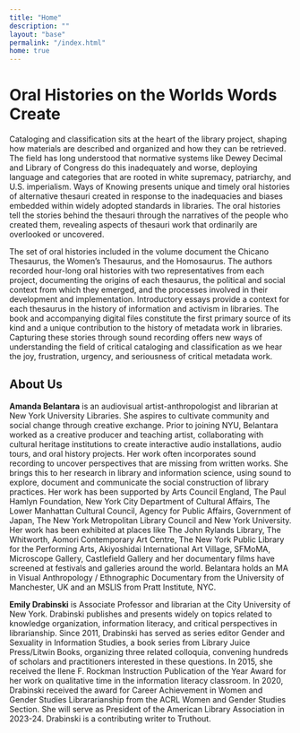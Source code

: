 ```yaml
---
title: "Home"
description: ""
layout: "base"
permalink: "/index.html"
home: true
---
```


<h1 class="max-w-xl text-3xl uppercase pt-6 pb-2 tracking-wide text-center mx-auto">Oral Histories on the Worlds Words Create</h1>
<div class="wavy bg-coffee w-5/12 max-w-prose h-12 mx-auto"></div>

<p class="my-6">
  Cataloging and classification sits at the heart of the library project, shaping how materials are described and organized and how they can be retrieved. The field has long understood that normative systems like Dewey Decimal and Library of Congress do this inadequately and worse, deploying language and categories that are rooted in white supremacy, patriarchy, and U.S. imperialism. Ways of Knowing presents unique and timely oral histories of alternative thesauri created in response to the inadequacies and biases embedded within widely adopted standards in libraries. The oral histories tell the stories behind the thesauri through the narratives of the people who created them, revealing aspects of thesauri work that ordinarily are overlooked or uncovered.
</p>
<p class="mb-6">
  The set of oral histories included in the volume document the Chicano Thesaurus, the Women’s Thesaurus, and the Homosaurus. The authors recorded hour-long oral histories with two representatives from each project, documenting the origins of each thesaurus, the political and social context from which they emerged, and the processes involved in their development and implementation. Introductory essays provide a context for each thesaurus in the history of information and activism in libraries. The book and accompanying digital files constitute the first primary source of its kind and a unique contribution to the history of metadata work in libraries. Capturing these stories through sound recording offers new ways of understanding the field of critical cataloging and classification as we hear the joy, frustration, urgency, and seriousness of critical metadata work.
</p>
<h2 class="max-w-xl opacity-80 text-xl uppercase py-4 text-center mx-auto">About Us</h2>

<p class="mb-6">
  <b>Amanda Belantara</b> is an audiovisual artist-anthropologist and librarian at New York University Libraries. She aspires to cultivate community and social change through creative exchange. Prior to joining NYU, Belantara worked as a creative producer and teaching artist, collaborating with cultural heritage institutions to create interactive audio installations, audio tours, and oral history projects. Her work often incorporates sound recording to uncover perspectives that are missing from written works. She brings this to her research in library and information science, using sound to explore, document and communicate the social construction of library practices. Her work has been supported by Arts Council England, The Paul Hamlyn Foundation, New York City Department of Cultural Affairs, The Lower Manhattan Cultural Council, Agency for Public Affairs, Government of Japan, The New York Metropolitan Library Council and New York University. Her work has been exhibited at places like The John Rylands Library, The Whitworth, Aomori Contemporary Art Centre, The New York Public Library for the Performing Arts, Akiyoshidai International Art Village, SFMoMA, Microscope Gallery, Castlefield Gallery and her documentary films have screened at festivals and galleries around the world. Belantara holds an MA in Visual Anthropology / Ethnographic Documentary from the University of Manchester, UK and an MSLIS from Pratt Institute, NYC.
</p>

<p class="mb-6">
  <b>Emily Drabinski</b> is Associate Professor and librarian at the City University of New York. Drabinski publishes and presents widely on topics related to knowledge organization, information literacy, and critical perspectives in librarianship. Since 2011, Drabinski has served as series editor Gender and Sexuality in Information Studies, a book series from Library Juice Press/Litwin Books, organizing three related colloquia, convening hundreds of scholars and practitioners interested in these questions. In 2015, she received the Ilene F. Rockman Instruction Publication of the Year Award for her work on qualitative time in the information literacy classroom. In 2020, Drabinski received the award for Career Achievement in Women and Gender Studies Librararianship from the ACRL Women and Gender Studies Section. She will serve as President of the American Library Association in 2023-24. Drabinski is a contributing writer to Truthout.
</p>





